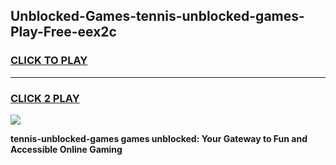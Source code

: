 
## Unblocked-Games-tennis-unblocked-games-Play-Free-eex2c
<h3>
<a href="https://premium76.site?title=tennis-unblocked-games&ref=17A">CLICK TO PLAY</a></h3>
<hr>

<h3>
<a href="https://premium76.site?title=tennis-unblocked-games&ref=17A">CLICK 2 PLAY</a>
  
</h3>

<a href="https://premium76.site?title=tennis-unblocked-games&ref=17A"><img src="https://clearcache.store/games.png"></a>


**tennis-unblocked-games games unblocked: Your Gateway to Fun and Accessible Online Gaming**
